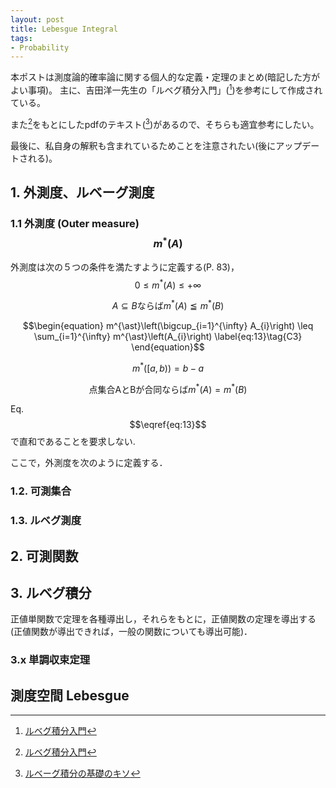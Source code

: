 ```yaml
---
layout: post
title: Lebesgue Integral
tags: 
- Probability
---
```


<script src="https://cdn.mathjax.org/mathjax/latest/MathJax.js?config=TeX-AMS-MML_HTMLorMML" type="text/javascript"></script>
本ポストは測度論的確率論に関する個人的な定義・定理のまとめ(暗記した方がよい事項)。
主に、吉田洋一先生の「ルベグ積分入門」([^1])を参考にして作成されている。

また[^1]をもとにしたpdfのテキスト([^2])があるので、そちらも適宜参考にしたい。

最後に、私自身の解釈も含まれているためことを注意されたい(後にアップデートされる)。


## 1. 外測度、ルベーグ測度

### 1.1 外測度 (Outer measure) $$m^{\ast}(A)$$ 

外測度は次の５つの条件を満たすように定義する(P. 83)，
$$\begin{equation}
0 \leq m^{\ast}(A) \leq +\infty 
\label{eq:11}\tag{C1}
\end{equation}$$

$$\begin{equation}
A \subseteq B \text{ならば} m^{\ast}(A) \leqq m^{\ast}(B) 
\label{eq:12}\tag{C2}
\end{equation}$$

$$\begin{equation}
m^{\ast}\left(\bigcup_{i=1}^{\infty} A_{i}\right) \leq \sum_{i=1}^{\infty} m^{\ast}\left(A_{i}\right)
\label{eq:13}\tag{C3}
\end{equation}$$

$$\begin{equation}
m^{\ast}([a,b)) = b-a
\label{eq:14}\tag{C4}
\end{equation}$$

$$\begin{equation}
\text{点集合AとBが合同ならば} m^{\ast}(A) = m^{\ast}(B)
\label{eq:15}\tag{C5}
\end{equation}$$

Eq. $$\eqref{eq:13}$$で直和であることを要求しない.
<!-- (ref) -->

ここで，外測度を次のように定義する．


### 1.2. 可測集合


### 1.3. ルベグ測度



## 2. 可測関数 


## 3. ルベグ積分 
正値単関数で定理を各種導出し，それらをもとに，正値関数の定理を導出する(正値関数が導出できれば，一般の関数についても導出可能)．


### 3.x 単調収束定理



## 測度空間 Lebesgue 


[^1]: [ルベグ積分入門](https://www.amazon.co.jp/dp/B06XGHV4SR/ref=dp-kindle-redirect?_encoding=UTF8&btkr=1)
[^2]: [ルベーグ積分の基礎のキソ](http://www.math.titech.ac.jp/~kawahira/courses/lebesgue.pdf)
